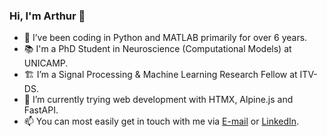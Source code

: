 ### Hi, I'm Arthur 👋

- 🔭 I’ve been coding in Python and MATLAB primarily for over 6 years.
- :books: I'm a PhD Student in Neuroscience (Computational Models) at UNICAMP.
- 🏗️ I’m a Signal Processing & Machine Learning Research Fellow at ITV-DS.
- 🌱 I’m currently trying web development with HTMX, Alpine.js and FastAPI.
- 📫 You can most easily get in touch with me via [E-mail](mailto:arthurgs2007@gmail.com) or [LinkedIn](https://www.linkedin.com/in/gonsalesarthur/).
